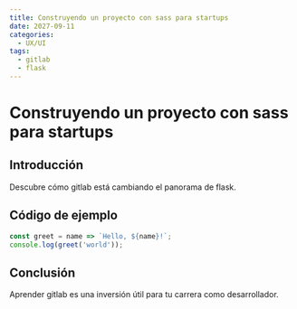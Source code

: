 ```yaml
---
title: Construyendo un proyecto con sass para startups
date: 2027-09-11
categories:
  - UX/UI
tags:
  - gitlab
  - flask
---
```


# Construyendo un proyecto con sass para startups

## Introducción

Descubre cómo gitlab está cambiando el panorama de flask.

## Código de ejemplo

```javascript
const greet = name => `Hello, ${name}!`;
console.log(greet('world'));
```

## Conclusión

Aprender gitlab es una inversión útil para tu carrera como desarrollador.